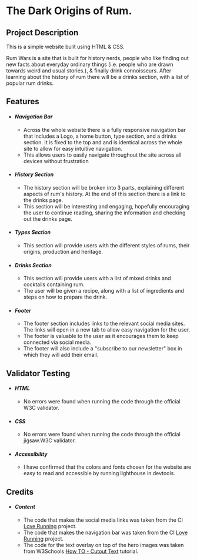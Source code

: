# The Dark Origins of Rum.

## Project Description 

This is a simple website bulit using HTML & CSS.

Rum Wars is a site that is bulit for history nerds, people who like finding out new facts about everyday ordinary things (i.e. people who are drawn towards weird and usual stories.), & finally drink connoisseurs. After learning about the history of rum there will be a drinks section, with a list of popular rum drinks. 

## Features

* #### _Navigation Bar_
  *   Across the whole website there is a fully responsive navigation bar that includes a Logo, a home button, type section, and a drinks section. It is fixed to the top and and is identical across the whole site to allow for easy intuitive navigation.
  *   This allows users to easily navigate throughout the site across all devices without frustration 

* #### _History Section_
  * The history section will be broken into 3 parts, explaining different aspects of rum's history. At the end of this section there is a link to the drinks page.
  * This section will be interesting and engaging, hopefully encouraging the user to continue reading, sharing the information and checking out the drinks page.

* #### _Types Section_
  * This section will provide users with the different styles of rums, their origins, production and heritage.

* #### _Drinks Section_
  * This section will provide users with a list of mixed drinks and cocktails containing rum.
  * The user will be given a recipe, along with a list of ingredients and steps on how to prepare the drink.

* #### _Footer_
  * The footer section includes links to the relevant social media sites. The links will open in a new tab to allow easy navigation for the user.
  * The footer is valuable to the user as it encourages them to keep connected via social media.
  * The footer will also include a "subscribe to our newsletter" box in which they will add their email.

## Validator Testing

* #### _HTML_
  *  No errors were found when running the code through the official W3C validator.
* #### _CSS_
  *  No errors were found when running the code through the official jigsaw.W3C validator.
* #### _Accessibility_
  *  I have confirmed that the colors and fonts chosen for the website are easy to read and accessible by running lighthouse in devtools.

## Credits

* #### _Content_
  * The code that makes the social media links was taken from the CI [Love Running](https://github.com/Code-Institute-Solutions/love-running-2.0-sourcecode) project.
  * The code that makes the navigation bar was taken from the CI [Love Running](https://github.com/Code-Institute-Solutions/love-running-2.0-sourcecode) project.
  * The code for the text overlay on top of the hero images was taken from W3Schools [How TO - Cutout Text](https://www.w3schools.com/howto/howto_css_cutout_text.asp)  tutorial.
